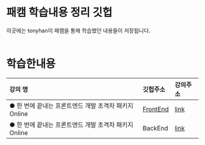 # 패캠 학습내용 정리 깃헙
이곳에는 tonyhan이 패캠을 통해 학습했던 내용들이 저장됩니다.<br>
<br>

# 학습한내용
|강의 명|깃헙주소|강의주소|
|:--|:--|:--|
| ● 한 번에 끝내는 프론트엔드 개발 초격차 패키지 Online|[FrontEnd](https://github.com/tonyhan18/FastCampusStudy/tree/master/FrontEnd)| [link](https://fastcampus.co.kr/dev_online_frontend)|
| ● 한 번에 끝내는 프론트엔드 개발 초격차 패키지 Online | BackEnd | [link](https://fastcampus.co.kr/dev_online_javaend) |